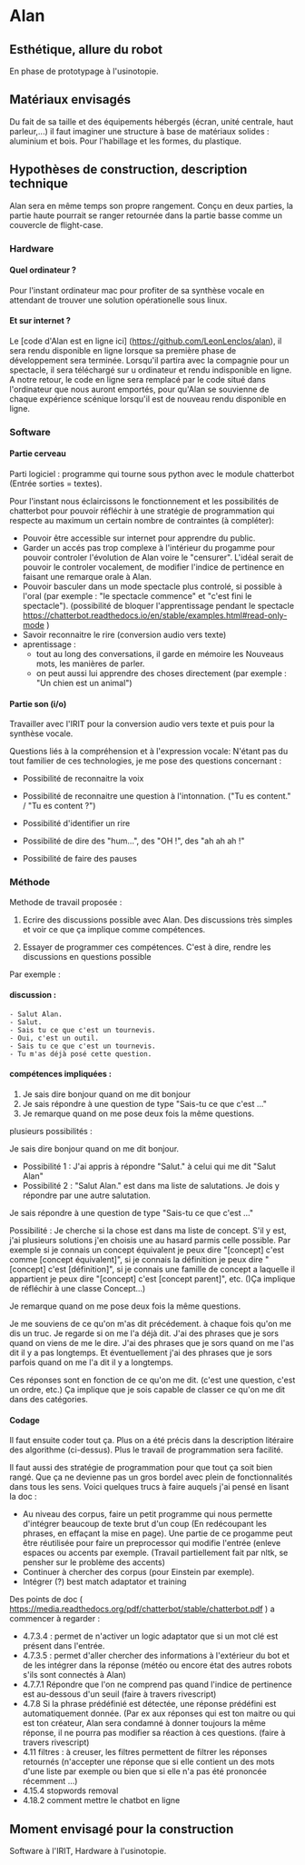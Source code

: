 
# Alan

## Esthétique, allure du robot

En phase de prototypage à l'usinotopie.


## Matériaux envisagés
Du fait de sa taille et des équipements hébergés (écran, unité centrale, haut parleur,...) il faut imaginer une structure à base de matériaux solides : aluminium et bois. Pour l'habillage et les formes, du plastique.

## Hypothèses de construction, description technique
Alan sera en même temps son propre rangement. Conçu en deux parties, la partie haute pourrait se ranger retournée dans la partie basse comme un couvercle de flight-case. 

### Hardware

#### Quel ordinateur ?

Pour l'instant ordinateur mac pour profiter de sa synthèse vocale en attendant de trouver une solution opérationelle sous linux.

#### Et sur internet ?

Le [code d'Alan est en ligne ici] (https://github.com/LeonLenclos/alan), il sera rendu disponible en ligne lorsque sa première phase de développement sera terminée. Lorsqu'il partira avec la compagnie pour un spectacle, il sera téléchargé sur u ordinateur et rendu indisponible en ligne. A notre retour, le code en ligne sera remplacé par le code situé dans l'ordinateur que nous auront emportés, pour qu'Alan se souvienne de chaque expérience scénique lorsqu'il est de nouveau rendu disponible en ligne.


### Software

#### Partie cerveau

Parti logiciel : programme qui tourne sous python avec le module chatterbot (Entrée sorties = textes).

Pour l'instant nous éclaircissons le fonctionnement et les possibilités de chatterbot pour pouvoir réfléchir à une stratégie de programmation qui respecte au maximum un certain nombre de contraintes (à compléter):

- Pouvoir être accessible sur internet pour apprendre du public.
- Garder un accés pas trop complexe à l'intérieur du progamme pour pouvoir controler l'évolution de Alan voire le "censurer". L'idéal serait de pouvoir le controler vocalement, de modifier l'indice de pertinence en faisant une remarque orale à Alan.
- Pouvoir basculer dans un mode spectacle plus controlé, si possible à l'oral (par exemple : "le spectacle commence" et "c'est fini le spectacle"). (possibilité de bloquer l'apprentissage pendant le spectacle https://chatterbot.readthedocs.io/en/stable/examples.html#read-only-mode )
- Savoir reconnaitre le rire (conversion audio vers texte)
- aprentissage :
    - tout au long des conversations, il garde en mémoire les Nouveaus mots, les manières de parler.
    - on peut aussi lui apprendre des choses directement (par exemple : "Un chien est un animal") 

#### Partie son (i/o)

Travailler avec l'IRIT pour la conversion audio vers texte et puis pour la synthèse vocale.

Questions liés à la compréhension et à l'expression vocale:
N'étant pas du tout familier de ces technologies, je me pose des questions concernant :

- Possibilité de reconnaitre la voix
- Possibilité de reconnaitre une question à l'intonnation. ("Tu es content." / "Tu es content ?")
- Possibilité d'identifier un rire

- Possibilité de dire des "hum...", des "OH !", des "ah ah ah !"
- Possibilité de faire des pauses

### Méthode

Methode de travail proposée :

 1. Ecrire des discussions possible avec Alan. Des discussions très simples et voir ce que ça implique comme compétences.

 2. Essayer de programmer ces compétences. C'est à dire, rendre les discussions en questions possible

Par exemple :

#### discussion :

    - Salut Alan.
    - Salut.
    - Sais tu ce que c'est un tournevis.
    - Oui, c'est un outil.
    - Sais tu ce que c'est un tournevis.
    - Tu m'as déjà posé cette question.

#### compétences impliquées :


   1. Je sais dire bonjour quand on me dit bonjour
   2. Je sais répondre à une question de type "Sais-tu ce que c'est ..."
   3. Je remarque quand on me pose deux fois la même questions.

plusieurs possibilités :

Je sais dire bonjour quand on me dit bonjour.

- Possibilité 1 : J'ai appris à répondre "Salut." à celui qui me dit "Salut Alan"
- Possibilité 2 : "Salut Alan." est dans ma liste de salutations. Je dois y répondre par une autre salutation.

Je sais répondre à une question de type "Sais-tu ce que c'est ..."

Possibilité : Je cherche si la chose est dans ma liste de concept. S'il y est, j'ai plusieurs solutions j'en choisis une au hasard parmis celle possible. Par exemple si je connais un concept équivalent je peux dire "[concept] c'est comme [concept équivalent]", si je connais la définition je peux dire "[concept] c'est [définition]", si je connais une famille de concept a laquelle il appartient je peux dire "[concept] c'est [concept parent]", etc. ()Ça implique de réfléchir à une classe Concept...)

Je remarque quand on me pose deux fois la même questions.

Je me souviens de ce qu'on m'as dit précédement. à chaque fois qu'on me dis un truc. Je regarde si on me l'a déjà dit. J'ai des phrases que je sors quand on viens de me le dire. J'ai des phrases que je sors quand on me l'as dit il y a pas longtemps. Et éventuellement j'ai des phrases que je sors parfois quand on me l'a dit il y a longtemps.

Ces réponses sont en fonction de ce qu'on me dit. (c'est une question, c'est un ordre, etc.) Ça implique que je sois capable de classer ce qu'on me dit dans des catégories.

#### Codage

Il faut ensuite coder tout ça. Plus on a été précis dans la description litéraire des algorithme (ci-dessus). Plus le travail de programmation sera facilité.

Il faut aussi des stratégie de programmation pour que tout ça soit bien rangé. Que ça ne devienne pas un gros bordel avec plein de fonctionnalités dans tous les sens. Voici quelques trucs à faire auquels j'ai pensé en lisant la doc :

- Au niveau des corpus, faire un petit programme qui nous permette d'intégrer beaucoup de texte brut d'un coup (En redécoupant les phrases, en effaçant la mise en page). Une partie de ce progamme peut être réutilisée pour faire un preprocessor qui modifie l'entrée (enleve espaces ou accents par exemple. (Travail partiellement fait par nltk, se pensher sur le problème des accents)
- Continuer à chercher des corpus (pour Einstein par exemple).
- Intégrer (?) best match adaptator et training


Des points de doc ( https://media.readthedocs.org/pdf/chatterbot/stable/chatterbot.pdf ) a commencer à regarder :


- 4.7.3.4 : permet de n'activer un logic adaptator que si un mot clé est présent dans l'entrée.
- 4.7.3.5 : permet d'aller chercher des informations à l'extérieur du bot et de les intégrer dans la réponse (météo ou encore état des autres robots s'ils sont connectés à Alan)
- 4.7.7.1 Répondre que l'on ne comprend pas quand l'indice de pertinence est au-dessous d'un seuil (faire à travers rivescript)
- 4.7.8 Si la phrase prédéfinié  est détectée, une réponse prédéfini est automatiquement donnée. (Par ex aux réponses qui est ton maitre ou qui est ton créateur, Alan sera condamné à donner toujours la même réponse, il ne pourra pas modifier sa réaction à ces questions. (faire à travers rivescript)
- 4.11 filtres : à creuser, les filtres permettent de filtrer les réponses retournés (n'accepter une réponse que si elle contient un des mots d'une liste par exemple ou bien que si elle n'a pas été prononcée récemment ...)
- 4.15.4 stopwords removal
- 4.18.2 comment mettre le chatbot en ligne


## Moment envisagé pour la construction

Software à l'IRIT, Hardware à l'usinotopie.
